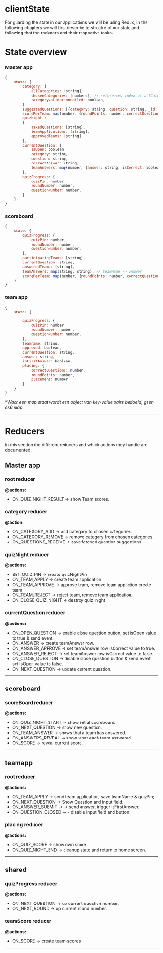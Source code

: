 # clientState

For guarding the state in our applications we will be using Redux, in the following chapters we will first describe te structre of our state and following that the reducers and their respective tasks.

# State overview

### Master app

```js
{
    state: {
        category: {
            allCategories: [string],
            chosenCategories: [numbers], // references index of allCategories,
            categoryValidationFailed: boolean,
        }
        suggestedQuestions: [{category: string, question: string, _id: number}],
        scorePerTeam: map(number, {roundPoints: number, correctQuestions: number}), // teamIndex ->; roundpoints, correctquestions
        quizNight :
        {
            askedQuestions: [string],
            teamApplications: [string],
            approvedTeams: [string]
        },
        currentQuestion: {
            isOpen: boolean,
            category: string,
            question: string,
            correctAnswer: string,
            teamAnswers: map(number, {answer: string, isCorrect: boolean}) // teamIndex -> answer, iscorrect
        },
        quizProgress: {
            quizPin: number,
            roundNumber: number,
            questionNumber: number,
        }
    }
}

```

### scoreboard

```js
{
    state: {
        quizProgress: {
            quizPin: number,
            roundNumber: number,
            questionNumber: number,
        },
        participatingTeams: [string],
        currentQuestion: string,
        answeredTeams: [string],
        teamAnswers: map(string, string), // teamname -> answer
        scorePerTeam: map(number, {roundPoints: number, correctQuestions: number})
    }
}
```

### team app

```js
{
    state: {

        quizProgress: {
            quizPin: number,
            roundNumber: number,
            questionNumber: number,
        },
        teamname: string,
        approved: boolean,
        currentQuestion: string,
        answer: string,
        isFirstAnswer: boolean,
        placing: {
            correctQuestions: number,
            roundPoints: number,
            placement: number
        }
    }
}

```

**Waar een map staat wordt een object van key-value pairs bedoeld, geen es6 map.*

---

# Reducers

In this section the different reducers and which actions they handle are documented.

## Master app

### root reducer

**@actions:**
- ON_QUIZ_NIGHT_RESULT &rarr; show Team scores.
      
### category reducer

**@action:**
- ON_CATEGORY_ADD &rarr; add category to chosen categories.
- ON_CATEGORY_REMOVE &rarr; remove category from chosen categories.
- ON_QUESTIONS_RECEIVE &rarr; save fetched question suggestions


### quizNight reducer

**@actions:**
- SET_QUIZ_PIN &rarr; create quizNightPin
- ON_TEAM_APPLY &rarr; create team application
- ON_TEAM_APPROVE &rarr; approve team, remove team appliction create team
- ON_TEAM_REJECT &rarr; reject team, remove team application.
- ON_CLOSE_QUIZ_NIGHT &rarr; destroy quiz_night

### currentQuestion reducer

**@actions:**
- ON_OPEN_QUESTION &rarr; enable close question button, set isOpen value to true & send event.
- ON_ANSWER &rarr; create teamAnswer row.
- ON_ANSWER_APPROVE &rarr; set teamAnswer row isCorrect value to true.
- ON_ANSWER_REJECT &rarr; set teamAnswer row isCorrect value to false.
- ON_CLOSE_QUESTION &rarr; disable close question button & send event set isOpen value to false.
- ON_NEXT_QUESTION  &rarr; update current question.



---

## scoreboard

### scoreBoard reducer

**@actions:**
- ON_QUIZ_NIGHT_START &rarr; show initial scoreboard.
- ON_NEXT_QUESTION &rarr; show new question.
- ON_TEAM_ANSWER &rarr; shows that a team has answered.
- ON_ANSWERS_REVEAL &rarr; show what each team answered.
- ON_SCORE &rarr; reveal current score.

---

## teamapp

### root reducer

**@actions:**
- ON_TEAM_APPLY &rarr; send team application, save teamName & quizPin;
- ON_NEXT_QUESTION &rarr; Show Question and input field.
- ON_ANSWER_SUBMIT &rarr; -> send answer, trigger isFirstAnswer.
- ON_QUESTION_CLOSED &rarr; - disable input field and button.

### placing reducer

**@actions:** 
- ON_QUIZ_SCORE &rarr; show own score
- ON_QUIZ_NIGHT_END &rarr; cleanup state and return to home screen.

---

## shared

### quizProgress reducer

**@actions:**
- ON_NEXT_QUESTION &rarr; up current question number.
- ON_NEXT_ROUND &rarr; up current round number.

### teamScore reducer

**@actions:**
- ON_SCORE &rarr; create team-scores

---
